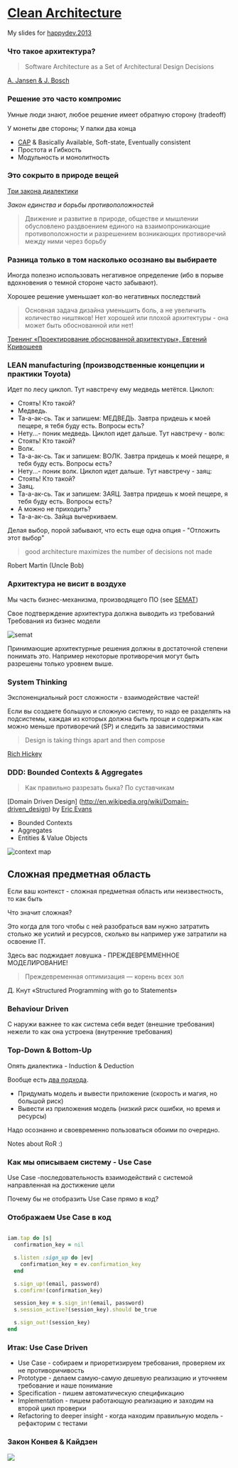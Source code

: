 # [Clean Architecture](http://niquola.github.io/happydev-2013-slides/)

My slides for [happydev.2013](http://2013.happydev.ru)

### Что такое архитектура?

> Software Architecture as a Set of Architectural Design Decisions

[A. Jansen & J. Bosch](http://new.csd.uwo.ca/courses/CS4471b/secure/Additional%20Resources/020_Architectures.dir/1_WICSA_Confs/WICSA_2005_Pittsburgh/2005_papers/18500111.pdf)

### Решение это часто компромис

Умные люди знают, любое решение имеет обратную сторону (tradeoff)

У монеты две стороны; У палки два конца

* [CAP](http://ru.wikipedia.org/wiki/%D0%A2%D0%B5%D0%BE%D1%80%D0%B5%D0%BC%D0%B0_CAP) & Basically Available, Soft-state, Eventually consistent
* Простота и Гибкость
* Модульность и монолитность

### Это сокрыто в природе вещей

[Три закона диалектики](http://ru.wikipedia.org/wiki/%D0%97%D0%B0%D0%BA%D0%BE%D0%BD%D1%8B_%D1%84%D0%B8%D0%BB%D0%BE%D1%81%D0%BE%D1%84%D0%B8%D0%B8#.D0.92_.D0.B4.D0.B8.D0.B0.D0.BB.D0.B5.D0.BA.D1.82.D0.B8.D1.87.D0.B5.D1.81.D0.BA.D0.BE.D0.BC_.D0.BC.D0.B0.D1.82.D0.B5.D1.80.D0.B8.D0.B0.D0.BB.D0.B8.D0.B7.D0.BC.D0.B5)

*Закон единства и борьбы противоположностей*

> Движение и развитие в природе, обществе и мышлении
> обусловлено раздвоением единого на взаимопроникающие противоположности
> и разрешением возникающих противоречий между ними через борьбу

### Разница только в том насколько осознано вы выбираете

Иногда полезно использовать негативное определение
(ибо в порыве вдохновения о темной стороне часто забывают).

Хорошее решение уменьшает кол-во негативных последствий

>  Основная задача дизайна уменьшить боль, а не увеличить количество ништяков!
>  Нет хорошей или плохой архитектуры - она может быть обоснованной или нет!

[Тренинг «Проектирование обоснованной архитектуры», Евгений Кривошеев](http://jugru.timepad.ru/event/80808/)

### LEAN manufacturing (производственные концепции и практики Toyota)

  Идет по лесу циклоп. Тут навстречу ему медведь метётся. Циклоп:
  - Стоять! Кто такой?
  - Медведь.
  - Та-а-ак-сь. Так и запишем: МЕДВЕДЬ. Завтра придешь к моей пещере,
  я тебя буду есть. Вопросы есть?
  - Нету...- поник медведь.
  Циклоп идет дальше. Тут навстречу - волк:
  - Стоять! Кто такой?
  - Волк.
  - Та-а-ак-сь. Так и запишем: ВОЛК. Завтра придешь к моей пещере, я
  тебя буду есть. Вопросы есть?
  - Нету...- поник волк.
  Циклоп идет дальше. Тут навстречу - заяц:
  - Стоять! Кто такой?
  - Заяц.
  - Та-а-ак-сь. Так и запишем: ЗАЯЦ. Завтра придешь к моей пещере, я
  тебя буду есть. Вопросы есть?
  - А можно не приходить?
  - Та-а-ак-сь. Зайца вычеркиваем.

Делая выбор, порой забывают, что есть еще одна опция - "Отложить этот выбор"

> good architecture maximizes
> the number of decisions
> not made

Robert Martin (Uncle Bob)</h4>

### Архитектура не висит в воздухе

Мы часть бизнес-механизма, производящего ПО (see [SEMAT](http://semat.org/))

Свое подтверждение архитектура должна выводить из требований
Требования из бизнес модели

![semat](semat.png)

Принимающие архитектурные решения должны в достаточной степени понимать это.
Например некоторые противоречия могут быть разрешены только уровнем выше.

### System Thinking

Экспоненциальный рост сложности - взаимодействие частей!

Если вы создаете большую и сложную систему,
то надо ее разделять на подсистемы,
каждая из которых должна быть проще и содержать как можно меньше противоречий (SP)
и следить за зависимостями

> Design is taking things apart
> and then compose

[Rich Hickey](http://www.infoq.com/author/Rich-Hickey)

### DDD: Bounded Contexts & Aggregates

> Как правильно разрезать быка?
> По суставчикам

[Domain Driven Design] (http://en.wikipedia.org/wiki/Domain-driven_design) by [Eric Evans](http://www.infoq.com/author/Eric-Evans)

* Bounded Contexts
* Aggregates
* Entities & Value Objects

![context map](context-map.jpg)

## Сложная предметная область
Если ваш контекст - сложная предметная область или неизвестность, то как быть

Что значит сложная?

Это когда для того чтобы с ней разобраться вам нужно затратить
столько же усилий и ресурсов, сколько вы например уже затратили на освоение IT.

Здесь вас поджидает ловушка - ПРЕЖДЕВРЕММЕННОЕ МОДЕЛИРОВАНИЕ!

> Преждевременная оптимизация — корень всех зол

Д. Кнут «Structured Programming with go to Statements»

### Behaviour Driven

С наружи важнее то как система себя ведет (внешние требования)
нежели то как она устроена (внутренние требования)

### Top-Down & Bottom-Up

Опять диалектика - Induction & Deduction

Вообще есть [два подхода](http://en.wikipedia.org/wiki/Top-down_and_bottom-up_design).

* Придумать модель и вывести приложение (скорость и магия, но большой риск)
* Вывести из приложения модель (низкий риск ошибки, но время и ресурсы)

Надо осознанно и своевременно пользоваться обоими по очередно.

Notes about RoR :)

### Как мы описываем систему - Use Case

Use Case -последовательность взаимодействий с системой направленная на достижение цели

Почему бы не отобразить Use Case прямо в код?

### Отображаем Use Case в код

```ruby

iam.tap do |s|
  confirmation_key = nil

  s.listen :sign_up do |ev|
    confirmation_key = ev.confirmation_key
  end

  s.sign_up!(email, password)
  s.confirm!(confirmation_key)

  session_key = s.sign_in!(email, password)
  s.session_active?(session_key).should be_true

  s.sign_out!(session_key)
end

```

### Итак: Use Case Driven

* Use Case - собираем и приоретизируем требования, проверяем их не противоричивость
* Prototype - делаем самую-самую дешевую реализацию и уточняем требование и наше понимание
* Specification - пишем автоматическую спецификацию
* Implementation - пишем работающую реализацию и заходим на второй цикл проверки
* Refactoring to deeper insight - когда находим правильную модель - рефакторим с тестами

### Закон Конвея & Кайдзен
![](kaizen.png)
